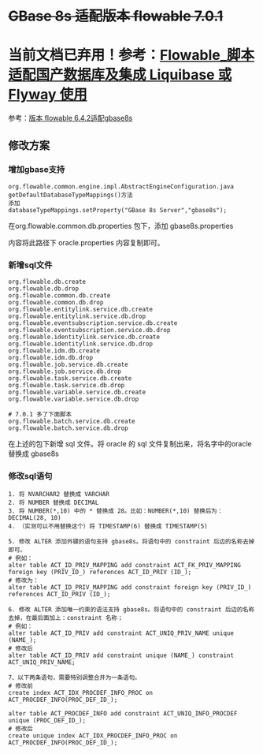 # ~~GBase 8s 适配版本 flowable 7.0.1~~

# 当前文档已弃用！参考：[Flowable_脚本适配国产数据库及集成 Liquibase 或 Flyway 使用](z_flowable_sql_supported_database_in_china_local.md)

参考：[版本 flowable 6.4.2适配gbase8s](https://www.gbase.cn/community/post/4540)

## 修改方案

### 增加gbase支持

```text
org.flowable.common.engine.impl.AbstractEngineConfiguration.java
getDefaultDatabaseTypeMappings()方法
添加
databaseTypeMappings.setProperty("GBase 8s Server","gbase8s");
```

在org.flowable.common.db.properties 包下，添加 gbase8s.properties

内容将此路径下 oracle.properties 内容复制即可。

### 新增sql文件

```text
org.flowable.db.create
org.flowable.db.drop
org.flowable.common.db.create
org.flowable.common.db.drop
org.flowable.entitylink.service.db.create
org.flowable.entitylink.service.db.drop
org.flowable.eventsubscription.service.db.create
org.flowable.eventsubscription.service.db.drop
org.flowable.identitylink.service.db.create
org.flowable.identitylink.service.db.drop
org.flowable.idm.db.create
org.flowable.idm.db.drop
org.flowable.job.service.db.create
org.flowable.job.service.db.drop
org.flowable.task.service.db.create
org.flowable.task.service.db.drop
org.flowable.variable.service.db.create
org.flowable.variable.service.db.drop

# 7.0.1 多了下面脚本
org.flowable.batch.service.db.create
org.flowable.batch.service.db.drop
```

在上述的包下新增 sql 文件。将 oracle 的 sql 文件复制出来，将名字中的oracle 替换成 gbase8s

### 修改sql语句

```text
1. 将 NVARCHAR2 替换成 VARCHAR
2. 将 NUMBER 替换成 DECIMAL
3. 将 NUMBER(*,10) 中的 * 替换成 28。比如：NUMBER(*,10) 替换后为：DECIMAL(28, 10)
4. （实测可以不用替换这个）将 TIMESTAMP(6) 替换成 TIMESTAMP(5)

5. 修改 ALTER 添加外键的语句支持 gbase8s。将语句中的 constraint 后边的名称去掉即可。
# 例如：
alter table ACT_ID_PRIV_MAPPING add constraint ACT_FK_PRIV_MAPPING foreign key (PRIV_ID_) references ACT_ID_PRIV (ID_);
# 修改为：
alter table ACT_ID_PRIV_MAPPING add constraint foreign key (PRIV_ID_) references ACT_ID_PRIV (ID_);

6. 修改 ALTER 添加唯一约束的语法支持 gbase8s。将语句中的 constraint 后边的名称去掉，在最后面加上：constraint 名称；
# 例如：
alter table ACT_ID_PRIV add constraint ACT_UNIQ_PRIV_NAME unique (NAME_);
# 修改后
alter table ACT_ID_PRIV add constraint unique (NAME_) constraint ACT_UNIQ_PRIV_NAME;

7、以下两条语句，需要特别调整合并为一条语句。
# 修改前
create index ACT_IDX_PROCDEF_INFO_PROC on ACT_PROCDEF_INFO(PROC_DEF_ID_);

alter table ACT_PROCDEF_INFO add constraint ACT_UNIQ_INFO_PROCDEF unique (PROC_DEF_ID_);
# 修改后
create unique index ACT_IDX_PROCDEF_INFO_PROC on ACT_PROCDEF_INFO(PROC_DEF_ID_);
```

